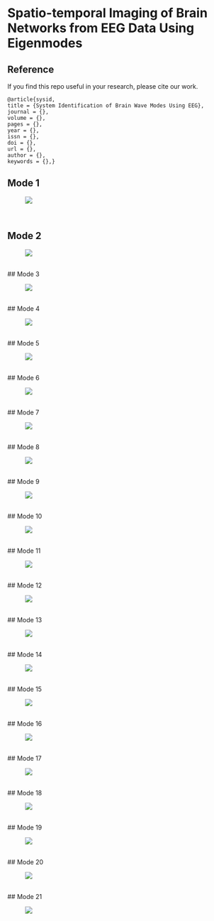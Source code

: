 # Spatio-temporal Imaging of Brain Networks from EEG Data Using Eigenmodes

## Reference
If you find this repo useful in your research, please cite our work. 
```
@article{sysid,
title = {System Identification of Brain Wave Modes Using EEG},
journal = {},
volume = {},
pages = {},
year = {},
issn = {},
doi = {},
url = {},
author = {},
keywords = {},}
```


## Mode 1
<figure class="half full">
	<img src="content\img\oma1.gif">
</figure>

<br />

## Mode 2
<figure class="half full">
	<img src="content\img\oma2.gif">
</figure>

<br />
## Mode 3
<figure class="half full">
	<img src="content\img\oma3.gif">
</figure>

<br />
## Mode 4
<figure class="half full">
	<img src="content\img\oma4.gif">
</figure>

<br />
## Mode 5
<figure class="half full">
	<img src="content\img\oma5.gif">
</figure>

<br />
## Mode 6
<figure class="half full">
	<img src="content\img\oma6.gif">
</figure>

<br />
## Mode 7
<figure class="half full">
	<img src="content\img\oma7.gif">
</figure>

<br />
## Mode 8
<figure class="half full">
	<img src="content\img\oma8.gif">
</figure>

<br />
## Mode 9
<figure class="half full">
	<img src="content\img\oma9.gif">
</figure>

<br />
## Mode 10
<figure class="half full">
	<img src="content\img\oma10.gif">
</figure>

<br />
## Mode 11
<figure class="half full">
	<img src="content\img\oma11.gif">
</figure>

<br />
## Mode 12
<figure class="half full">
	<img src="content\img\oma12.gif">
</figure>

<br />
## Mode 13
<figure class="half full">
	<img src="content\img\oma13.gif">
</figure>

<br />
## Mode 14
<figure class="half full">
	<img src="content\img\oma14.gif">
</figure>

<br />
## Mode 15
<figure class="half full">
	<img src="content\img\oma15.gif">
</figure>

<br />
## Mode 16
<figure class="half full">
	<img src="content\img\oma16.gif">
</figure>

<br />
## Mode 17
<figure class="half full">
	<img src="content\img\oma17.gif">
</figure>

<br />
## Mode 18
<figure class="half full">
	<img src="content\img\oma18.gif">
</figure>

<br />
## Mode 19
<figure class="half full">
	<img src="content\img\oma19.gif">
</figure>

<br />
## Mode 20
<figure class="half full">
	<img src="content\img\oma20.gif">
</figure>

<br />
## Mode 21
<figure class="half full">
	<img src="content\img\oma21.gif">
</figure>





